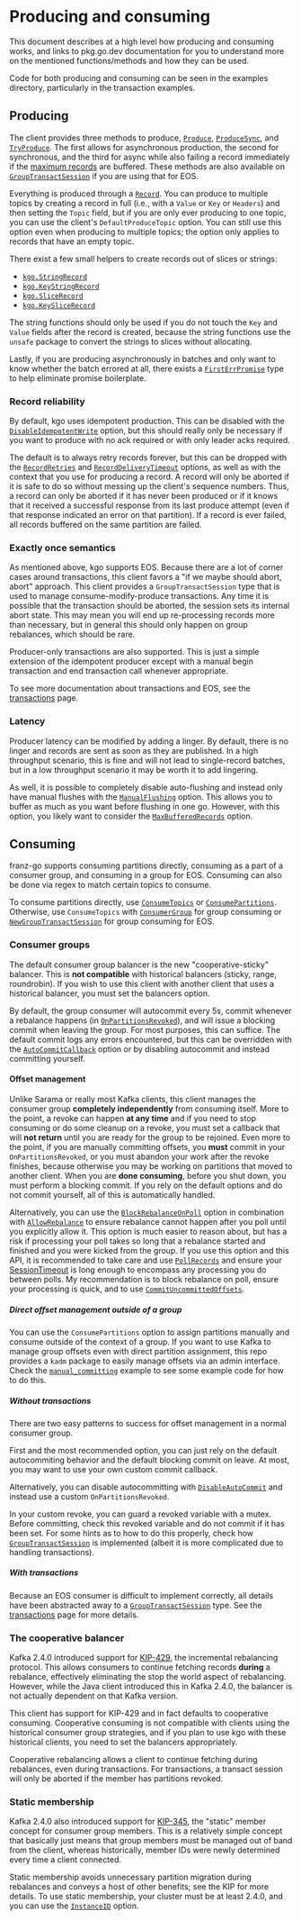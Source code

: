 Producing and consuming
===

This document describes at a high level how producing and consuming works, and
links to pkg.go.dev documentation for you to understand more on the mentioned
functions/methods and how they can be used.

Code for both producing and consuming can be seen in the examples directory,
particularly in the transaction examples.

## Producing

The client provides three methods to produce, [`Produce`][1],
[`ProduceSync`][2], and [`TryProduce`][TryProduce]. The first allows for
asynchronous production, the second for synchronous, and the third for async
while also failing a record immediately if the [maximum records][max_records]
are buffered. These methods are also available on [`GroupTransactSession`][3]
if you are using that for EOS.

Everything is produced through a [`Record`][4]. You can produce to multiple
topics by creating a record in full (i.e., with a `Value` or `Key` or
`Headers`) and then setting the `Topic` field, but if you are only ever
producing to one topic, you can use the client's `DefaultProduceTopic` option.
You can still use this option even when producing to multiple topics; the
option only applies to records that have an empty topic.

There exist a few small helpers to create records out of slices or strings:

* [`kgo.StringRecord`][5]
* [`kgo.KeyStringRecord`][6]
* [`kgo.SliceRecord`][7]
* [`kgo.KeySliceRecord`][8]

The string functions should only be used if you do not touch the `Key` and
`Value` fields after the record is created, because the string functions use
the `unsafe` package to convert the strings to slices without allocating.

Lastly, if you are producing asynchronously in batches and only want to know
whether the batch errored at all, there exists a [`FirstErrPromise`][9] type to
help eliminate promise boilerplate.

[1]: https://pkg.go.dev/github.com/twmb/franz-go/pkg/kgo#Client.Produce
[2]: https://pkg.go.dev/github.com/twmb/franz-go/pkg/kgo#Client.ProduceSync
[3]: https://pkg.go.dev/github.com/twmb/franz-go/pkg/kgo#GroupTransactSession
[4]: https://pkg.go.dev/github.com/twmb/franz-go/pkg/kgo#Record
[5]: https://pkg.go.dev/github.com/twmb/franz-go/pkg/kgo#StringRecord
[6]: https://pkg.go.dev/github.com/twmb/franz-go/pkg/kgo#KeyStringRecord
[7]: https://pkg.go.dev/github.com/twmb/franz-go/pkg/kgo#SliceRecord
[8]: https://pkg.go.dev/github.com/twmb/franz-go/pkg/kgo#KeySliceRecord
[9]: https://pkg.go.dev/github.com/twmb/franz-go/pkg/kgo#FirstErrPromise
[TryProduce]: https://pkg.go.dev/github.com/twmb/franz-go/pkg/kgo#Client.TryProduce
[max_records]: https://pkg.go.dev/github.com/twmb/franz-go/pkg/kgo#MaxBufferedRecords

### Record reliability

By default, kgo uses idempotent production. This can be disabled with the
[`DisableIdempotentWrite`][10] option, but this should really only be necessary
if you want to produce with no ack required or with only leader acks required.

[10]: https://pkg.go.dev/github.com/twmb/franz-go/pkg/kgo#DisableIdempotentWrite

The default is to always retry records forever, but this can be dropped with
the [`RecordRetries`][11] and [`RecordDeliveryTimeout`][12] options, as well as with
the context that you use for producing a record. A record will only be aborted
if it is safe to do so without messing up the client's sequence numbers. Thus,
a record can only be aborted if it has never been produced or if it knows that
it received a successful response from its last produce attempt (even if that
response indicated an error on that partition). If a record is ever failed, all
records buffered on the same partition are failed.

[11]: https://pkg.go.dev/github.com/twmb/franz-go/pkg/kgo#RecordRetries
[12]: https://pkg.go.dev/github.com/twmb/franz-go/pkg/kgo#RecordDeliveryTimeout

### Exactly once semantics

As mentioned above, kgo supports EOS. Because there are a lot of corner cases
around transactions, this client favors a "if we maybe should abort, abort"
approach. This client provides a `GroupTransactSession` type that is used
to manage consume-modify-produce transactions. Any time it is possible that
the transaction should be aborted, the session sets its internal abort state.
This may mean you will end up re-processing records more than necessary, but
in general this should only happen on group rebalances, which should be rare.

Producer-only transactions are also supported. This is just a simple extension
of the idempotent producer except with a manual begin transaction and end
transaction call whenever appropriate.

To see more documentation about transactions and EOS, see the
[transactions](./transactions.md) page.

### Latency

Producer latency can be modified by adding a linger. By default, there is no
linger and records are sent as soon as they are published. In a high throughput
scenario, this is fine and will not lead to single-record batches, but in a low
throughput scenario it may be worth it to add lingering.

As well, it is possible to completely disable auto-flushing and instead only
have manual flushes with the
[`ManualFlushing`](https://pkg.go.dev/github.com/twmb/franz-go/pkg/kgo#ManualFlushing)
option. This allows you to buffer as much as you want before flushing in one
go. However, with this option, you likely want to consider the
[`MaxBufferedRecords`](https://pkg.go.dev/github.com/twmb/franz-go/pkg/kgo#MaxBufferedRecords)
option.

## Consuming

franz-go supports consuming partitions directly, consuming as a part of a
consumer group, and consuming in a group for EOS. Consuming can also be done
via regex to match certain topics to consume.

To consume partitions directly, use [`ConsumeTopics`][13] or [`ConsumePartitions`][a]. Otherwise, use
`ConsumeTopics` with [`ConsumerGroup`][14] for group consuming or [`NewGroupTransactSession`][15]
for group consuming for EOS.

[13]: https://pkg.go.dev/github.com/twmb/franz-go/pkg/kgo#ConsumeTopics
[a]: https://pkg.go.dev/github.com/twmb/franz-go/pkg/kgo#ConsumePartitions
[14]: https://pkg.go.dev/github.com/twmb/franz-go/pkg/kgo#ConsumerGroup
[15]: https://pkg.go.dev/github.com/twmb/franz-go/pkg/kgo#NewGroupTransactSession

### Consumer groups

The default consumer group balancer is the new "cooperative-sticky" balancer.
This is **not compatible** with historical balancers (sticky, range, roundrobin).
If you wish to use this client with another client that uses a historical balancer,
you must set the balancers option.

By default, the group consumer will autocommit every 5s, commit whenever a
rebalance happens (in [`OnPartitionsRevoked`][16]), and will issue a blocking
commit when leaving the group. For most purposes, this can suffice. The default
commit logs any errors encountered, but this can be overridden with the
[`AutoCommitCallback`][16] option or by disabling autocommit and instead committing
yourself.

[16]: https://pkg.go.dev/github.com/twmb/franz-go/pkg/kgo#OnPartitionsRevoked
[17]: https://pkg.go.dev/github.com/twmb/franz-go/pkg/kgo#AutoCommitCallback

#### Offset management

Unlike Sarama or really most Kafka clients, this client manages the consumer
group **completely independently** from consuming itself. More to the point, a
revoke can happen **at any time** and if you need to stop consuming or do some
cleanup on a revoke, you must set a callback that will **not return** until you
are ready for the group to be rejoined. Even more to the point, if you are
manually committing offsets, you **must** commit in your `OnPartitionsRevoked`,
or you must abandon your work after the revoke finishes, because otherwise you
may be working on partitions that moved to another client. When you are **done
consuming**, before you shut down, you must perform a blocking commit. If you
rely on the default options and do not commit yourself, all of this is
automatically handled.

Alternatively, you can use the [`BlockRebalanceOnPoll`][BROP] option in
combination with [`AllowRebalance`][AR] to ensure rebalance cannot happen after
you poll until you explicitly allow it. This option is much easier to reason
about, but has a risk if processing your poll takes so long that a rebalance
started and finished and you were kicked from the group. If you use this option
and this API, it is recommended to take care and use [`PollRecords`][PR] and
ensure your [SessionTimeout][ST] is long enough to encompass any processing you
do between polls. My recommendation is to block rebalance on poll, ensure your
processing is quick, and to use [`CommitUncommittedOffsets`][CUO].

[BROP]: https://pkg.go.dev/github.com/twmb/franz-go/pkg/kgo#BlockRebalanceOnPoll
[AR]: https://pkg.go.dev/github.com/twmb/franz-go/pkg/kgo#Client.AllowRebalance
[PR]: https://pkg.go.dev/github.com/twmb/franz-go/pkg/kgo#Client.PollRecords
[ST]: https://pkg.go.dev/github.com/twmb/franz-go/pkg/kgo#SessionTimeout
[CUO]: https://pkg.go.dev/github.com/twmb/franz-go/pkg/kgo#Client.CommitUncommittedOffsets

##### Direct offset management outside of a group

You can use the `ConsumePartitions` option to assign partitions manually and
consume outside of the context of a group. If you want to use Kafka to manage
group offsets even with direct partition assignment, this repo provides a
`kadm` package to easily manage offsets via an admin interface. Check the
[`manual_committing`](../examples/manual_committing) example to see some
example code for how to do this.

##### Without transactions

There are two easy patterns to success for offset management in a normal
consumer group.

First and the most recommended option, you can just rely on the default
autocommiting behavior and the default blocking commit on leave. At most, you
may want to use your own custom commit callback.

Alternatively, you can disable autocommitting with [`DisableAutoCommit`][19]
and instead use a custom `OnPartitionsRevoked`.

[19]: https://pkg.go.dev/github.com/twmb/franz-go/pkg/kgo#DisableAutoCommit

In your custom revoke, you can guard a revoked variable with a mutex. Before
committing, check this revoked variable and do not commit if it has been set.
For some hints as to how to do this properly, check how
[`GroupTransactSession`][20] is implemented (albeit it is more complicated due
to handling transactions).

[20]: https://pkg.go.dev/github.com/twmb/franz-go/pkg/kgo#GroupTransactSession

##### With transactions

Because an EOS consumer is difficult to implement correctly, all details have
been abstracted away to a [`GroupTransactSession`][20] type. See the
[transactions](./transactions.md) page for more details.

### The cooperative balancer

Kafka 2.4.0 introduced support for [KIP-429][21], the incremental rebalancing
protocol. This allows consumers to continue fetching records **during** a
rebalance, effectively eliminating the stop the world aspect of rebalancing.
However, while the Java client introduced this in Kafka 2.4.0, the balancer
is not actually dependent on that Kafka version.

[21]: https://cwiki.apache.org/confluence/display/KAFKA/KIP-429%3A+Kafka+Consumer+Incremental+Rebalance+Protocol

This client has support for KIP-429 and in fact defaults to cooperative
consuming. Cooperative consuming is not compatible with clients using the
historical consumer group strategies, and if you plan to use kgo with these
historical clients, you need to set the balancers appropriately.

Cooperative rebalancing allows a client to continue fetching during rebalances,
even during transactions. For transactions, a transact session will only be
aborted if the member has partitions revoked.

### Static membership

Kafka 2.4.0 also introduced support for [KIP-345][22], the "static" member
concept for consumer group members. This is a relatively simple concept that
basically just means that group members must be managed out of band from the
client, whereas historically, member IDs were newly determined every time a
client connected.

[22]: https://cwiki.apache.org/confluence/display/KAFKA/KIP-345%3A+Introduce+static+membership+protocol+to+reduce+consumer+rebalances

Static membership avoids unnecessary partition migration during rebalances and
conveys a host of other benefits; see the KIP for more details. To use static
membership, your cluster must be at least 2.4.0, and you can use the
[`InstanceID`][23] option.

[23]: https://pkg.go.dev/github.com/twmb/franz-go/pkg/kgo#InstanceID
